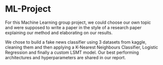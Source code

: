 # ML-Project

For this Machine Learning group project, we could choose our own topic and were supposed to write a paper in the style of a research paper explaining our method and elaborating on our results.

We chose to build a fake news classifier using 3 datasets from kaggle, cleaning them and then applying a K-Nearest Neighbours Classifier, Logistic Regression and finally a custom LSMT model. Our best performing architectures and hyperparameters are shared in our report.
